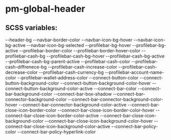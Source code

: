 # pm-global-header

## SCSS variables:

--header-bg
--navbar-border-color
--navbar-icon-bg-hover
--navbar-icon-bg-active
--navbar-icon-bg-selected
--profilebar-bg-hover
--profilebar-bg-active
--profilebar-border-color
--profilebar-border-hover-color
--profilebar-cash-bg
--profilebar-cash-bg-hover
--profilebar-cash-bg-active
--profilebar-cash-bg-parent-active
--profilebar-cash-color
--profilebar-cash-diffrenece-bg
--profilebar-cash-increase-color
--profilebar-cash-decrease-color
--profilebar-cash-currency-bg
--profilebar-account-name-color
--profilebar-wallet-address-color
--connect-button-color
--connect-button-background-color
--connect-button-background-color-hover
--connect-button-background-color-active
--connect-bar-color
--connect-bar-background-color
--connect-bar-box-shadow
--connect-bar-connector-background-color
--connect-bar-connector-background-color-hover
--connect-bar-connector-background-color-active
--connect-bar-close-icon-border-color
--connect-bar-close-icon-border-color-hover
--connect-bar-close-icon-border-color-active
--connect-bar-close-icon-background-color
--connect-bar-close-icon-background-color-hover
--connect-bar-close-icon-background-color-active
--connect-bar-policy-color
--connect-bar-policy-hyperlink-color
